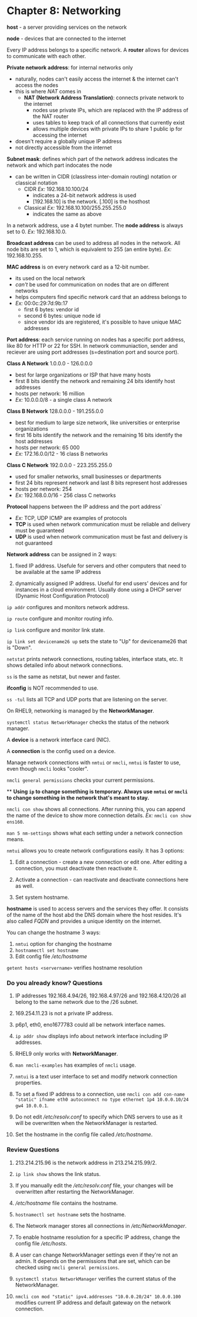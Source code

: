 # Chapter 8: Networking 

**host** - a server providing services on the network 

**node** - devices that are connected to the internet 

Every IP address belongs to a specific network. A **router** allows for devices to communicate with each other. 

**Private network address**: for internal networks only
- naturally, nodes can't easily access the internet & the internet can't access the nodes 
- this is where *NAT* comes in
    - **NAT (Network Address Translation)**: connects private network to the internet 
        - nodes use private IPs, which are replaced with the IP address of the NAT router 
        - uses tables to keep track of all connections that currently exist 
        - allows multiple devices with private IPs to share 1 public ip for accessing the internet
- doesn't require a globally unique IP address
- not directly accessible from the internet

**Subnet mask**: defines which part of the network address indicates the network and which part indocates the node 
- can be written in CIDR (classlress inter-domain routing) notation or classical notation
  - CIDR *Ex:* 192.168.10.100/24
    - indicates a 24-bit network address is used
    - [192.168.10] is the network. [.100] is the hosthost
  - Classical *Ex:* 192.168.10.100/255.255.255.0
    - indicates the same as above 

In a network address, use a 4 bytet number. The **node address** is always set to 0. *Ex:* 192.168.10.0.

**Broadcast address** can be used to address all nodes in the network. All node bits are set to 1, which is equivalent to 255 (an entire byte). *Ex:* 192.168.10.255.

**MAC address** is on every network card as a 12-bit number. 
  - its used on the local network
  - *can't* be used for communication on nodes that are on different networks
  - helps computers find specific network card that an address belongs to
  - *Ex:* 00:0c:29:7d:9b:17
    - first 6 bytes: vendor id
    - second 6 bytes: unique node id
    - since vendor ids are registered, it's possible to have unique MAC addresses

**Port address**: each service running on nodes has a specific port address, like 80 for HTTP or 22 for SSH. In network communiaction, sender and reciever are using port addresses (s=destination port and source port).

**Class A Network**
1.0.0.0 - 126.0.0.0
- best for large organizations or ISP that have many hosts
- first 8 bits identify the network and remaining 24 bits identify host addresses
- hosts per network: 16 million
- *Ex:* 10.0.0.0/8 - a single class A network

**Class B Network**
128.0.0.0 - 191.255.0.0
- best for medium to large size network, like universities or enterprise organizations
- first 16 bits identify the network and the remaining 16 bits identify the host addresses
- hosts per network: 65 000
- *Ex:* 172.16.0.0/12 - 16 class B networks

**Class C Network**
192.0.0.0 - 223.255.255.0
- used for smaller networks, small businesses or departments
- first 24 bits represent network and last 8 bits represent host addresses
- hosts per network: 254
- *Ex:* 192.168.0.0/16 - 256 class C networks

**Protocol** happens between the IP address and the port address`
- *Ex:* TCP, UDP ICMP are examples of protocols
- **TCP** is used when network communication must be reliable and delivery must be guaranteed
- **UDP** is used when network communication must be fast and delivery is not guaranteed

**Network address** can be assigned in 2 ways:

1. fixed IP address. Usefule for servers and other computers that need to be available at the same IP address

2. dynamically assigned IP address. Useful for end users' devices and for instances in a cloud environment. Usually done using a DHCP server (Dynamic Host Configuration Protocol)

`ip addr` configures and monitors network address.

`ip route` configure and monitor routing info.

`ip link` configure and monitor link state.

`ip link set devicename26 up` sets the state to "Up" for devicename26 that is "Down".

`netstat` prints network connections, routing tables, interface stats, etc. It shows detailed info about network connections.

`ss` is the same as netstat, but newer and faster. 

**ifconfig** is NOT recommended to use. 

`ss -tul` lists all TCP and UDP ports that are listening on the server.

On RHEL9, networking is managed by the **NetworkManager**.

`systemctl status NetworkManager` checks the status of the network manager.

A **device** is a network interface card (NIC). 

A **connection** is the config used on a device.

Manage network connections with `nmtui` or `nmcli`, `nmtui` is faster to use, even though `nmcli` looks "cooler".

`nmcli general permissions` checks your current permissions.

** **Using `ip` to change something is temporary. Always use `nmtui` or `nmcli` to change something in the network that's meant to stay.**

`nmcli con show` shows all connections. After running this, you can append the name of the device to show more connection details. *Ex:* `nmcli con show ens160`.

`man 5 nm-settings` shows what each setting under a network connection means.

`nmtui` allows you to create network configurations easily. It has 3 options:

1. Edit a connection - create a new connection or edit one. After editing a connection, you must deactivate then reactivate it.

2. Activate a connection - can reactivate and deactivate connections here as well.

3. Set system hostname.

**hostname** is used to access servers and the services they offer. It consists of the name of the host abd the DNS domain where the host resides. It's also called *FQDN* and provides a unique identity on the internet. 

You can change the hostname 3 ways:

1. `nmtui` option for changing the hostname
2. `hostnamectl set hostname`
3. Edit config file */etc/hostname*

`getent hosts <servername>` verifies hostname resolution

### Do you already know? Questions

1. IP addresses 192.168.4.94/26, 192.168.4.97/26 and 192.168.4.120/26 all belong to the same network due to the /26 subnet.

2. 169.254.11.23 is not a private IP address.

3. p6p1, eth0, eno1677783 could all be network interface names. 

4. `ip addr show` displays info about network interface including IP addresses.

5. RHEL9 only works with **NetworkManager**.

6. `man nmcli-examples` has examples of `nmcli` usage.

7. `nmtui` is a text user interface to set and modify network connection properties.

8. To set a fixed IP address to a connection, use `nmcli con add con-name "static" ifname eth0 autoconnect no type ethernet 1p4 10.0.0.10/24 gw4 10.0.0.1`.

9. Do not edit */etc/resolv.conf* to specify which DNS servers to use as it will be overwritten when the NetworkManager is restarted. 

10. Set the hostname in the config file called */etc/hostname*.


### Review Questions

1. 213.214.215.96 is the network address in 213.214.215.99/2.

2. `ip link show` shows the link status.

3. If you manually edit the */etc/resolv.conf* file, your changes will be overwritten after restarting the NetworkManager. 

4. */etc/hostname* file contains the hostname.

5. `hostnamectl set hostname` sets the hostname.

6. The Network manager stores all connections in */etc/NetworkManager*.

7. To enable hostname resolution for a specific IP address, change the config file */etc/hosts*.

8. A user can change NetworkManager settings even if they're not an admin. It depends on the permissions that are set, which can be checked using `nmcli general permissions`. 

9. `systemctl status NetworkManager` verifies the current status of the NetworkManager.

10. `nmcli con mod "static" ipv4.addresses "10.0.0.20/24" 10.0.0.100` modifies current IP address and default gateway on the network connection.

